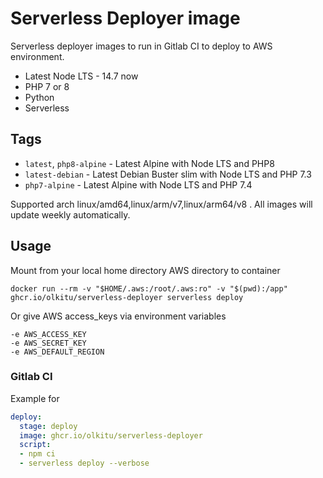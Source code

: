 # Serverless Deployer image

Serverless deployer images to run in Gitlab CI to deploy to AWS environment.

* Latest Node LTS - 14.7 now
* PHP 7 or 8
* Python
* Serverless

## Tags

* `latest`, `php8-alpine` - Latest Alpine with Node LTS and PHP8
* `latest-debian` - Latest Debian Buster slim with Node LTS and PHP 7.3
* `php7-alpine` - Latest Alpine with Node LTS and PHP 7.4

Supported arch linux/amd64,linux/arm/v7,linux/arm64/v8 . All images will update weekly automatically.

## Usage

Mount from your local home directory AWS directory to container

```
docker run --rm -v "$HOME/.aws:/root/.aws:ro" -v "$(pwd):/app" ghcr.io/olkitu/serverless-deployer serverless deploy
```

Or give AWS access_keys via environment variables

```
-e AWS_ACCESS_KEY
-e AWS_SECRET_KEY
-e AWS_DEFAULT_REGION
```

### Gitlab CI

Example for

```yaml
deploy:
  stage: deploy
  image: ghcr.io/olkitu/serverless-deployer
  script:
  - npm ci
  - serverless deploy --verbose
```